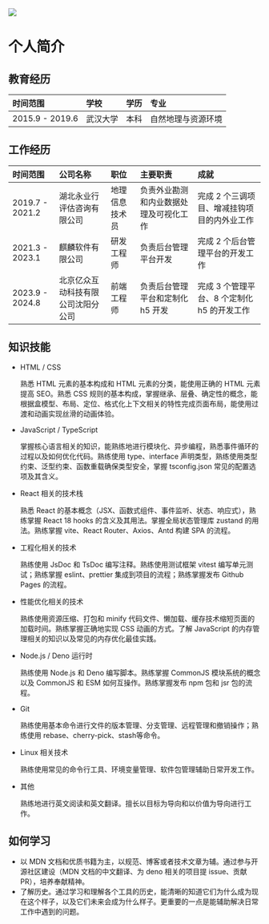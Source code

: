<img src='https://github-readme-stats.vercel.app/api?username=familyboat&show_icons=true&theme=radical&count_private=true&show_icons=true&include_all_commits=true' />

# 个人简介

## 教育经历

| 时间范围 | 学校 | 学历 | 专业 |
| :-- | :-- | :-- | :-- |
| 2015.9 - 2019.6 | 武汉大学 | 本科 | 自然地理与资源环境 | 

## 工作经历

| 时间范围 | 公司名称 | 职位 | 主要职责 | 成就 |
| :-- | :-- | :-- | :-- | :-- |
| 2019.7 - 2021.2 | 湖北永业行评估咨询有限公司 | 地理信息技术员 | 负责外业勘测和内业数据处理及可视化工作 | 完成 2 个三调项目、增减挂钩项目的内外业工作 |
| 2021.3 - 2023.1 | 麒麟软件有限公司 | 研发工程师 | 负责后台管理平台开发 | 完成 2 个后台管理平台的开发工作 |
| 2023.9 - 2024.8 | 北京亿众互动科技有限公司沈阳分公司 | 前端工程师 | 负责后台管理平台和定制化 h5 开发 | 完成 3 个管理平台、8 个定制化 h5 的开发工作 |

## 知识技能

- HTML / CSS

  熟悉 HTML 元素的基本构成和 HTML 元素的分类，能使用正确的 HTML 元素提高 SEO。熟悉 CSS 规则的基本构成，掌握继承、层叠、确定性的概念，能根据盒模型、布局、定位、格式化上下文相关的特性完成页面布局，能使用过渡和动画实现丝滑的动画体验。

- JavaScript / TypeScript

  掌握核心语言相关的知识，能熟练地进行模块化、异步编程，熟悉事件循环的过程以及如何优化代码。熟练使用 type、interface 声明类型，熟练使用类型约束、泛型约束、函数重载确保类型安全，掌握 tsconfig.json 常见的配置选项及其含义。

- React 相关的技术栈

  熟悉 React 的基本概念（JSX、函数式组件、事件监听、状态、响应式），熟练掌握 React 18 hooks 的含义及其用法。掌握全局状态管理库 zustand 的用法。熟练掌握 vite、React Router、Axios、Antd 构建 SPA 的流程。

- 工程化相关的技术

  熟练使用 JsDoc 和 TsDoc 编写注释。熟练使用测试框架 vitest 编写单元测试；熟练掌握 eslint、prettier 集成到项目的流程；熟练掌握发布 Github Pages 的流程。

- 性能优化相关的技术

  熟练使用资源压缩、打包和 minify 代码文件、懒加载、缓存技术缩短页面的加载时间。熟练掌握正确地实现 CSS 动画的方式。了解 JavaScript 的内存管理相关的知识以及常见的内存优化最佳实践。

- Node.js / Deno 运行时

  熟练使用 Node.js 和 Deno 编写脚本。熟练掌握 CommonJS 模块系统的概念以及 CommonJS 和 ESM 如何互操作。熟练掌握发布 npm 包和 jsr 包的流程。

- Git

  熟练使用基本命令进行文件的版本管理、分支管理、远程管理和撤销操作；熟练使用 rebase、cherry-pick、stash等命令。

- Linux 相关技术

  熟练使用常见的命令行工具、环境变量管理、软件包管理辅助日常开发工作。

- 其他

  熟练地进行英文阅读和英文翻译。擅长以目标为导向和以价值为导向进行工作。

## 如何学习

- 以 MDN 文档和优质书籍为主，以规范、博客或者技术文章为辅。通过参与开源社区建设（MDN 文档的中文翻译、为 deno 相关的项目提 issue、贡献 PR），培养奉献精神。
- 了解历史。通过学习和理解各个工具的历史，能清晰的知道它们为什么成为现在这个样子，以及它们未来会成为什么样子。更重要的一点是能辅助解决日常工作中遇到的问题。
